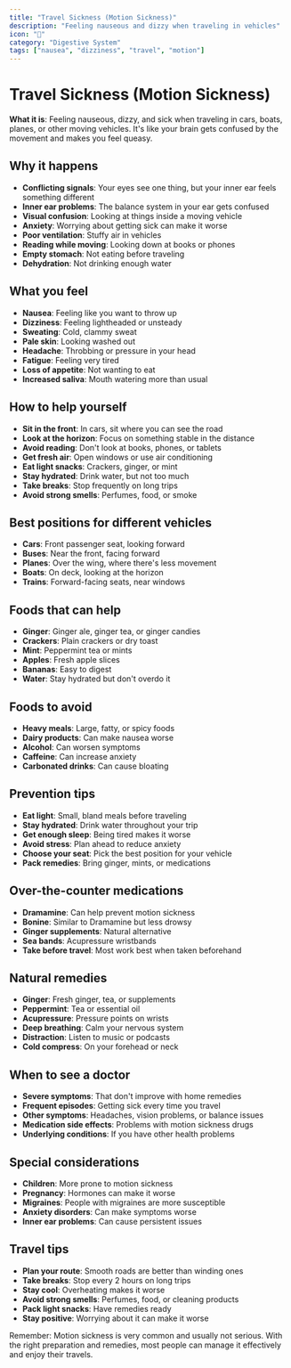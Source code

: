 ```yaml
---
title: "Travel Sickness (Motion Sickness)"
description: "Feeling nauseous and dizzy when traveling in vehicles"
icon: "🚗"
category: "Digestive System"
tags: ["nausea", "dizziness", "travel", "motion"]
---
```


# Travel Sickness (Motion Sickness)

**What it is**: Feeling nauseous, dizzy, and sick when traveling in cars, boats, planes, or other moving vehicles. It's like your brain gets confused by the movement and makes you feel queasy.

## Why it happens

- **Conflicting signals**: Your eyes see one thing, but your inner ear feels something different
- **Inner ear problems**: The balance system in your ear gets confused
- **Visual confusion**: Looking at things inside a moving vehicle
- **Anxiety**: Worrying about getting sick can make it worse
- **Poor ventilation**: Stuffy air in vehicles
- **Reading while moving**: Looking down at books or phones
- **Empty stomach**: Not eating before traveling
- **Dehydration**: Not drinking enough water

## What you feel

- **Nausea**: Feeling like you want to throw up
- **Dizziness**: Feeling lightheaded or unsteady
- **Sweating**: Cold, clammy sweat
- **Pale skin**: Looking washed out
- **Headache**: Throbbing or pressure in your head
- **Fatigue**: Feeling very tired
- **Loss of appetite**: Not wanting to eat
- **Increased saliva**: Mouth watering more than usual

## How to help yourself

- **Sit in the front**: In cars, sit where you can see the road
- **Look at the horizon**: Focus on something stable in the distance
- **Avoid reading**: Don't look at books, phones, or tablets
- **Get fresh air**: Open windows or use air conditioning
- **Eat light snacks**: Crackers, ginger, or mint
- **Stay hydrated**: Drink water, but not too much
- **Take breaks**: Stop frequently on long trips
- **Avoid strong smells**: Perfumes, food, or smoke

## Best positions for different vehicles

- **Cars**: Front passenger seat, looking forward
- **Buses**: Near the front, facing forward
- **Planes**: Over the wing, where there's less movement
- **Boats**: On deck, looking at the horizon
- **Trains**: Forward-facing seats, near windows

## Foods that can help

- **Ginger**: Ginger ale, ginger tea, or ginger candies
- **Crackers**: Plain crackers or dry toast
- **Mint**: Peppermint tea or mints
- **Apples**: Fresh apple slices
- **Bananas**: Easy to digest
- **Water**: Stay hydrated but don't overdo it

## Foods to avoid

- **Heavy meals**: Large, fatty, or spicy foods
- **Dairy products**: Can make nausea worse
- **Alcohol**: Can worsen symptoms
- **Caffeine**: Can increase anxiety
- **Carbonated drinks**: Can cause bloating

## Prevention tips

- **Eat light**: Small, bland meals before traveling
- **Stay hydrated**: Drink water throughout your trip
- **Get enough sleep**: Being tired makes it worse
- **Avoid stress**: Plan ahead to reduce anxiety
- **Choose your seat**: Pick the best position for your vehicle
- **Pack remedies**: Bring ginger, mints, or medications

## Over-the-counter medications

- **Dramamine**: Can help prevent motion sickness
- **Bonine**: Similar to Dramamine but less drowsy
- **Ginger supplements**: Natural alternative
- **Sea bands**: Acupressure wristbands
- **Take before travel**: Most work best when taken beforehand

## Natural remedies

- **Ginger**: Fresh ginger, tea, or supplements
- **Peppermint**: Tea or essential oil
- **Acupressure**: Pressure points on wrists
- **Deep breathing**: Calm your nervous system
- **Distraction**: Listen to music or podcasts
- **Cold compress**: On your forehead or neck

## When to see a doctor

- **Severe symptoms**: That don't improve with home remedies
- **Frequent episodes**: Getting sick every time you travel
- **Other symptoms**: Headaches, vision problems, or balance issues
- **Medication side effects**: Problems with motion sickness drugs
- **Underlying conditions**: If you have other health problems

## Special considerations

- **Children**: More prone to motion sickness
- **Pregnancy**: Hormones can make it worse
- **Migraines**: People with migraines are more susceptible
- **Anxiety disorders**: Can make symptoms worse
- **Inner ear problems**: Can cause persistent issues

## Travel tips

- **Plan your route**: Smooth roads are better than winding ones
- **Take breaks**: Stop every 2 hours on long trips
- **Stay cool**: Overheating makes it worse
- **Avoid strong smells**: Perfumes, food, or cleaning products
- **Pack light snacks**: Have remedies ready
- **Stay positive**: Worrying about it can make it worse

Remember: Motion sickness is very common and usually not serious. With the right preparation and remedies, most people can manage it effectively and enjoy their travels.
